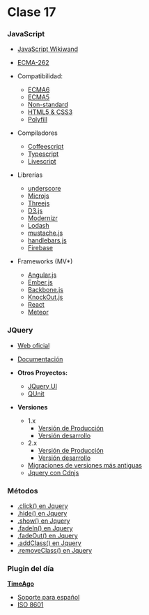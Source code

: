 # Clase 17

### JavaScript
- [JavaScript Wikiwand](https://www.wikiwand.com/es/JavaScript)
- [ECMA-262](https://www.wikiwand.com/es/ECMAScript)

- Compatibilidad:
  	- [ECMA6](https://kangax.github.io/compat-table/es6/)
  	- [ECMA5](http://kangax.github.io/compat-table/es5/)
  	- [Non-standard](http://kangax.github.io/compat-table/non-standard/)
  	- [HTML5 & CSS3](http://fmbip.com/litmus/)
  	- [Polyfill](https://www.wikiwand.com/en/Polyfill)
  
- Compiladores
  	- [Coffeescript](http://coffeescript.org/)
  	- [Typescript](http://www.typescriptlang.org/)
  	- [Livescript](http://livescript.net/)
  
- Librerías
  	- [underscore](http://underscorejs.org/)
  	- [Microjs](http://microjs.com/#)
  	- [Threejs](http://threejs.org/)
  	- [D3.js](http://d3js.org/)
  	- [Modernizr](https://modernizr.com/)
  	- [Lodash](https://lodash.com/)
  	- [mustache.js](https://github.com/janl/mustache.js)
  	- [handlebars.js](http://handlebarsjs.com/)
  	- [Firebase](http://firebase.com/)
  
- Frameworks (MV*)
  	- [Angular.js](https://angularjs.org/)
  	- [Ember.js](http://emberjs.com/)
  	- [Backbone.js](http://backbonejs.org/)
  	- [KnockOut.js](http://knockoutjs.com/)
  	- [React](http://facebook.github.io/react/)
  	- [Meteor](https://www.meteor.com/)

### JQuery

- [Web oficial](https://jquery.com/)
- [Documentación](http://api.jquery.com/)

- **Otros Proyectos:**
  - [JQuery UI](https://jqueryui.com/) 
  - [QUnit](http://qunitjs.com/)

- **Versiones**
  - 1.x
    - [Versión de Producción](https://code.jquery.com/jquery-1.12.4.min.js) 
    - [Versión desarrollo](https://code.jquery.com/jquery-1.12.4.js) 
  - 2.x
    - [Versión de Producción](https://code.jquery.com/jquery-2.2.4.min.js) 
    - [Versión desarrollo](https://code.jquery.com/jquery-2.2.4.js) 
  - [Migraciones de versiones más antiguas](https://jquery.com/upgrade-guide/1.9/)
  - [Jquery con Cdnjs](https://cdnjs.com/libraries/jquery/) 

### Métodos
- [.click() en Jquery](https://api.jquery.com/click/)
- [.hide() en Jquery](https://api.jquery.com/hide/)
- [.show() en Jquery](https://api.jquery.com/show/)
- [.fadeIn() en Jquery](https://api.jquery.com/fadeIn/)
- [.fadeOut() en Jquery](https://api.jquery.com/fadeOut/)
- [.addClass() en Jquery](https://api.jquery.com/addClass/)
- [.removeClass() en Jquery](https://api.jquery.com/removeClass/)

### Plugin del día
**[TimeAgo](http://timeago.yarp.com/)**
- [Soporte para español](https://github.com/rmm5t/jquery-timeago/tree/master/locales)
- [ISO 8601](https://www.wikiwand.com/en/ISO_8601)
